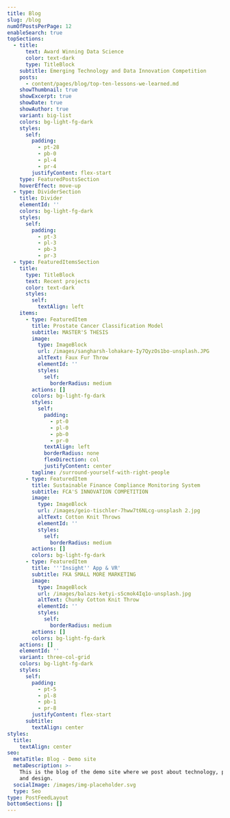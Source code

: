 ```yaml
---
title: Blog
slug: /blog
numOfPostsPerPage: 12
enableSearch: true
topSections:
  - title:
      text: Award Winning Data Science
      color: text-dark
      type: TitleBlock
    subtitle: Emerging Technology and Data Innovation Competition
    posts:
      - content/pages/blog/top-ten-lessons-we-learned.md
    showThumbnail: true
    showExcerpt: true
    showDate: true
    showAuthor: true
    variant: big-list
    colors: bg-light-fg-dark
    styles:
      self:
        padding:
          - pt-28
          - pb-0
          - pl-4
          - pr-4
        justifyContent: flex-start
    type: FeaturedPostsSection
    hoverEffect: move-up
  - type: DividerSection
    title: Divider
    elementId: ''
    colors: bg-light-fg-dark
    styles:
      self:
        padding:
          - pt-3
          - pl-3
          - pb-3
          - pr-3
  - type: FeaturedItemsSection
    title:
      type: TitleBlock
      text: Recent projects
      color: text-dark
      styles:
        self:
          textAlign: left
    items:
      - type: FeaturedItem
        title: Prostate Cancer Classification Model
        subtitle: MASTER'S THESIS
        image:
          type: ImageBlock
          url: /images/sangharsh-lohakare-Iy7QyzOs1bo-unsplash.JPG
          altText: Faux Fur Throw
          elementId: ''
          styles:
            self:
              borderRadius: medium
        actions: []
        colors: bg-light-fg-dark
        styles:
          self:
            padding:
              - pt-0
              - pl-0
              - pb-0
              - pr-0
            textAlign: left
            borderRadius: none
            flexDirection: col
            justifyContent: center
        tagline: /surround-yourself-with-right-people
      - type: FeaturedItem
        title: Sustainable Finance Compliance Monitoring System
        subtitle: FCA'S INNOVATION COMPETITION
        image:
          type: ImageBlock
          url: /images/geio-tischler-7hww7t6NLcg-unsplash 2.jpg
          altText: Cotton Knit Throws
          elementId: ''
          styles:
            self:
              borderRadius: medium
        actions: []
        colors: bg-light-fg-dark
      - type: FeaturedItem
        title: '''Insight'' App & VR'
        subtitle: FKA SMALL MORE MARKETING
        image:
          type: ImageBlock
          url: /images/balazs-ketyi-sScmok4Iq1o-unsplash.jpg
          altText: Chunky Cotton Knit Throw
          elementId: ''
          styles:
            self:
              borderRadius: medium
        actions: []
        colors: bg-light-fg-dark
    actions: []
    elementId: ''
    variant: three-col-grid
    colors: bg-light-fg-dark
    styles:
      self:
        padding:
          - pt-5
          - pl-8
          - pb-1
          - pr-8
        justifyContent: flex-start
      subtitle:
        textAlign: center
styles:
  title:
    textAlign: center
seo:
  metaTitle: Blog - Demo site
  metaDescription: >-
    This is the blog of the demo site where we post about technology, product,
    and design.
  socialImage: /images/img-placeholder.svg
  type: Seo
type: PostFeedLayout
bottomSections: []
---
```

